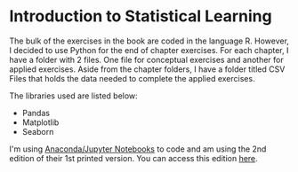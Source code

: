 # Introduction to Statistical Learning

The bulk of the exercises in the book are coded in the language R. However, I decided to use Python for the end of chapter exercises. For each chapter, I have a folder 
with 2 files. One file for conceptual exercises and another for applied exercises. Aside from the chapter folders, I have a folder titled CSV Files that holds
the data needed to complete the applied exercises.

The libraries used are listed below:
 * Pandas
 * Matplotlib
 * Seaborn

I'm using [Anaconda/Jupyter Notebooks](https://www.anaconda.com/) to code and am using the 2nd edition of their 1st printed version.
You can access this edition [here](https://web.stanford.edu/~hastie/ISLRv2_website.pdf).

